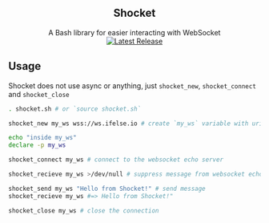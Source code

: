 <div align="center">

Shocket
---
A Bash library for easier interacting with WebSocket<br>
[![Latest Release](https://img.shields.io/github/v/release/UrNightmaree/shocket?style=for-the-badge)](https://github.com/UrNightmaree/shocket/releases/latest)

</div>

## Usage
Shocket does not use async or anything, just `shocket_new`, `shocket_connect` and `shocket_close`
```bash
. shocket.sh # or `source shocket.sh`

shocket_new my_ws wss://ws.ifelse.io # create `my_ws` variable with uri

echo "inside my_ws"
declare -p my_ws

shocket_connect my_ws # connect to the websocket echo server

shocket_recieve my_ws >/dev/null # suppress message from websocket echo server after connecting

shocket_send my_ws "Hello from Shocket!" # send message
shocket_recieve my_ws #=> Hello from Shocket!"

shocket_close my_ws # close the connection
```
